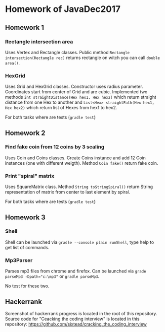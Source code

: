 # Homework of JavaDec2017

## Homework 1

### Rectangle intersection area
Uses Vertex and Rectangle classes. Public method `Rectangle intersection(Rectangle rec)` returns rectangle on witch you can call `double area()`.

### HexGrid
Uses Grid and HexGrid classes. Constructor uses radius parameter. Coordinates start from center of Grid and are cubic. Implemented two methods `int straightDistance(Hex hex1, Hex hex2)` which return straight distance from one Hex to another and `List<Hex> straightPath(Hex hex1, Hex hex2)` which return list of Hexes from hex1 to hex2.

For both tasks where are tests (`gradle test`)

## Homework 2

### Find fake coin from 12 coins by 3 scaling
Uses Coin and Coins classes. Create Coins instance and add 12 Coin instances (one with different weigth). Method `Coin fake()` return fake coin.

### Print "spiral" matrix
Uses SquareMatrix class. Method `String toStringSpiral()` return String representation of matrix from center to last element by spiral.

For both tasks where are tests (`gradle test`)

## Homework 3

### Shell
Shell can be launched via `gradle --console plain runShell`, type help to get list of commands.

### Mp3Parser

Parses mp3 files from chrome and firefox. Can be launched via `grade parseMp3 -Dpath="c:\mp3"` or `gradle parseMp3`.

No test for these two.

## Hackerrank

Screenshot of hackerrank progress is located in the root of this repository.
Source code for "Ceacking the coding interview" is located in this repository: https://github.com/sixtead/cracking_the_coding_interview